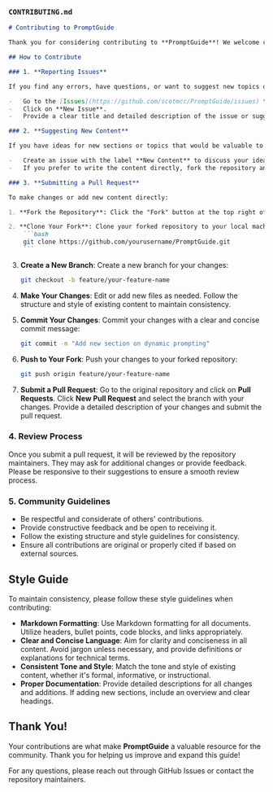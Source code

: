 ### `CONTRIBUTING.md`

````markdown
# Contributing to PromptGuide

Thank you for considering contributing to **PromptGuide**! We welcome contributions from anyone interested in improving this guide and sharing their expertise. Whether it's suggesting new content, reporting issues, or submitting improvements, your contributions help make this resource more valuable for everyone.

## How to Contribute

### 1. **Reporting Issues**

If you find any errors, have questions, or want to suggest new topics or improvements, please create an issue in the GitHub repository.

-   Go to the [Issues](https://github.com/scotmcc/PromptGuide/issues) tab.
-   Click on **New Issue**.
-   Provide a clear title and detailed description of the issue or suggestion.

### 2. **Suggesting New Content**

If you have ideas for new sections or topics that would be valuable to include in the guide, please suggest them! You can do this by creating an issue or submitting a pull request with a draft of your proposed content.

-   Create an issue with the label **New Content** to discuss your idea.
-   If you prefer to write the content directly, fork the repository and submit a pull request (see below for instructions).

### 3. **Submitting a Pull Request**

To make changes or add new content directly:

1. **Fork the Repository**: Click the "Fork" button at the top right of the repository page to create a copy of the repository in your GitHub account.

2. **Clone Your Fork**: Clone your forked repository to your local machine using:
    ```bash
    git clone https://github.com/yourusername/PromptGuide.git
    ```
````

3. **Create a New Branch**: Create a new branch for your changes:

    ```bash
    git checkout -b feature/your-feature-name
    ```

4. **Make Your Changes**: Edit or add new files as needed. Follow the structure and style of existing content to maintain consistency.

5. **Commit Your Changes**: Commit your changes with a clear and concise commit message:

    ```bash
    git commit -m "Add new section on dynamic prompting"
    ```

6. **Push to Your Fork**: Push your changes to your forked repository:

    ```bash
    git push origin feature/your-feature-name
    ```

7. **Submit a Pull Request**: Go to the original repository and click on **Pull Requests**. Click **New Pull Request** and select the branch with your changes. Provide a detailed description of your changes and submit the pull request.

### 4. **Review Process**

Once you submit a pull request, it will be reviewed by the repository maintainers. They may ask for additional changes or provide feedback. Please be responsive to their suggestions to ensure a smooth review process.

### 5. **Community Guidelines**

-   Be respectful and considerate of others' contributions.
-   Provide constructive feedback and be open to receiving it.
-   Follow the existing structure and style guidelines for consistency.
-   Ensure all contributions are original or properly cited if based on external sources.

## Style Guide

To maintain consistency, please follow these style guidelines when contributing:

-   **Markdown Formatting**: Use Markdown formatting for all documents. Utilize headers, bullet points, code blocks, and links appropriately.
-   **Clear and Concise Language**: Aim for clarity and conciseness in all content. Avoid jargon unless necessary, and provide definitions or explanations for technical terms.
-   **Consistent Tone and Style**: Match the tone and style of existing content, whether it's formal, informative, or instructional.
-   **Proper Documentation**: Provide detailed descriptions for all changes and additions. If adding new sections, include an overview and clear headings.

## Thank You!

Your contributions are what make **PromptGuide** a valuable resource for the community. Thank you for helping us improve and expand this guide!

For any questions, please reach out through GitHub Issues or contact the repository maintainers.
